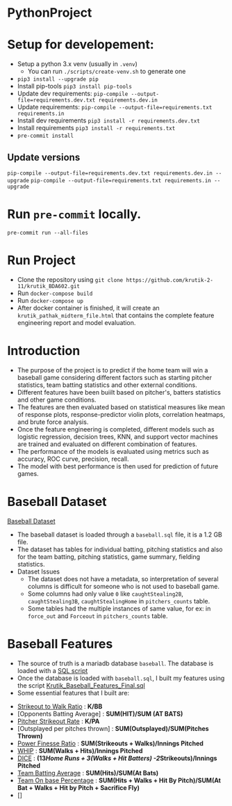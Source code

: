 # PythonProject

# Setup for developement:

- Setup a python 3.x venv (usually in `.venv`)
  - You can run `./scripts/create-venv.sh` to generate one
- `pip3 install --upgrade pip`
- Install pip-tools `pip3 install pip-tools`
- Update dev requirements: `pip-compile --output-file=requirements.dev.txt requirements.dev.in`
- Update requirements: `pip-compile --output-file=requirements.txt requirements.in`
- Install dev requirements `pip3 install -r requirements.dev.txt`
- Install requirements `pip3 install -r requirements.txt`
- `pre-commit install`

## Update versions

`pip-compile --output-file=requirements.dev.txt requirements.dev.in --upgrade`
`pip-compile --output-file=requirements.txt requirements.in --upgrade`

# Run `pre-commit` locally.

`pre-commit run --all-files`

# Run Project
- Clone the repository using `git clone https://github.com/krutik-2-11/krutik_BDA602.git`
- Run `docker-compose build` 
- Run `docker-compose up`
- After docker container is finished, it will create an `krutik_pathak_midterm_file.html` that contains the complete feature engineering report and model evaluation. 

# Introduction
- The purpose of the project is to predict if the home team will win a baseball game considering different factors such as starting pitcher statistics, team batting statistics and other external   conditions.
- Different features have been buiilt based on pitcher's, batters statistics and other game conditions.
- The features are then evaluated based on statistical measures like mean of response plots, response-predictor violin plots, correlation heatmaps, and brute force analysis.
- Once the feature engineering is completed, different models such as logistic regression, decision trees, KNN, and support vector machines are trained and evaluated on different combination of   features.
- The performance of the models is evaluated using metrics such as accuracy, ROC curve, precision, recall.
- The model with best performance is then used for prediction of future games.

# Baseball Dataset
[Baseball Dataset](https://teaching.mrsharky.com/data/baseball.sql.tar.gz)
- The baseball dataset is loaded through a `baseball.sql` file, it is a 1.2 GB file.
- The dataset has tables for individual batting, pitching statistics and also for the team batting, pitching statistics, game summary, fielding statistics.
- Dataset Issues
  * The dataset does not have a metadata, so interpretation of several columns is difficult for someone who is not used to baseball game.
  * Some columns had only value `0` like `caughtStealing2B`, `caughtStealing3B`, `caughtStealingHome` in `pitchers_counts` table.
  * Some tables had the multiple instances of same value, for ex: in `force_out` and `Forceout` in `pitchers_counts` table.  

# Baseball Features
- The source of truth is a mariadb database `baseball`. The database is loaded with a [SQL script](https://teaching.mrsharky.com/data/baseball.sql.tar.gz)
- Once the database is loaded with `baseball.sql`, I built my features using the script [Krutik_Baseball_Features_Final.sql](https://github.com/krutik-2-11/krutik_BDA602/blob/final/scripts/final/Krutik_Baseball_Features_Final.sql)
- Some essential features that I built are:
* [Strikeout to Walk Ratio](https://en.wikipedia.org/wiki/Strikeout-to-walk_ratio) : **K/BB**
* [Opponents Batting Average] : **SUM(HIT)/SUM (AT BATS)**
* [Pitcher Strikeout Rate](https://library.fangraphs.com/offense/rate-stats/) : **K/PA**
* [Outsplayed per pitches thrown] : **SUM(Outsplayed)/SUM(Pitches Thrown)**
* [Power Finesse Ratio](https://en.wikipedia.org/wiki/Power_finesse_ratio) : **SUM(Strikeouts + Walks)/Innings Pitched**
* [WHIP](https://en.wikipedia.org/wiki/Walks_plus_hits_per_inning_pitched) : **SUM(Walks + Hits)/Innings Pitched**
* [DICE](https://en.wikipedia.org/wiki/Defense-Independent_Component_ERA) : **(13*Home Runs + 3(Walks + Hit Batters) -2*Strikeouts)/Innings Pitched**
* [Team Batting Average](https://en.wikipedia.org/wiki/Batting_average_(baseball)) : **SUM(Hits)/SUM(At Bats)**
* [Team On base Percentage](https://en.wikipedia.org/wiki/On-base_percentage) : **SUM(Hits + Walks + Hit By Pitch)/SUM(At Bat + Walks + Hit by Pitch + Sacrifice Fly)**
* []

